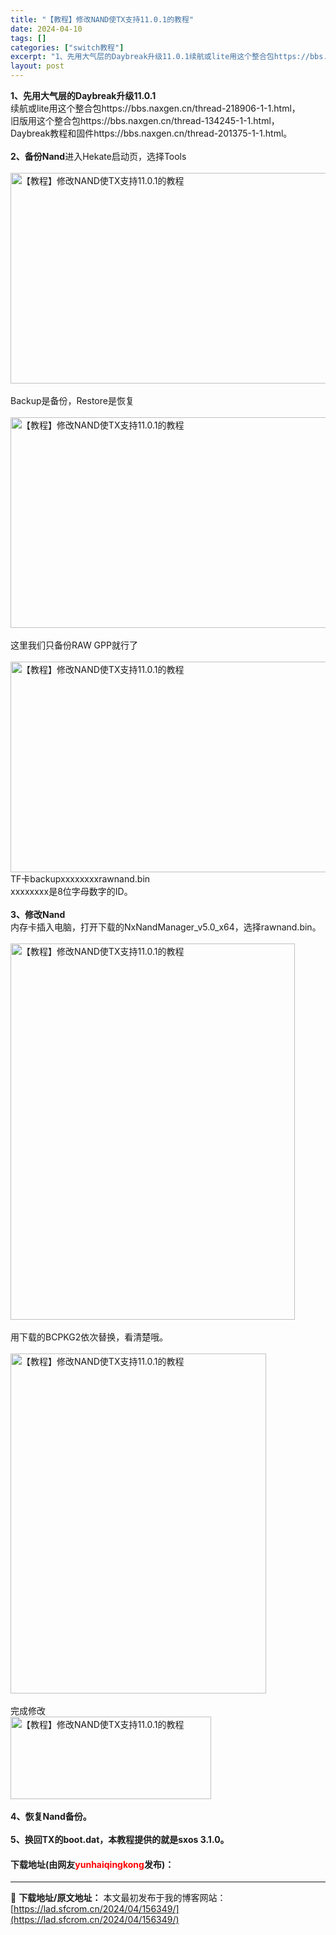 ```yaml
---
title: "【教程】修改NAND使TX支持11.0.1的教程"
date: 2024-04-10
tags: []
categories: ["switch教程"]
excerpt: "1、先用大气层的Daybreak升级11.0.1续航或lite用这个整合包https://bbs.naxgen.cn/thread-218906-1-1.html，旧版用这个整合包https://bbs.naxgen.cn/thread-134245-1-1.html，Daybreak教程和固件ht&hellip;"
layout: post
---
```


 <p><strong>1、先用大气层的Daybreak升级11.0.1</strong><br />续航或lite用这个整合包https://bbs.naxgen.cn/thread-218906-1-1.html，<br />旧版用这个整合包https://bbs.naxgen.cn/thread-134245-1-1.html，<br />Daybreak教程和固件https://bbs.naxgen.cn/thread-201375-1-1.html。<br /><br /><strong>2、备份Nand</strong>进入Hekate启动页，选择Tools<br /><br /><img _load="1" border="0" file="https://shipengliang.com/wp-content/uploads/2020/09/1-%E7%82%B9%E5%87%BB%E4%B8%8A%E6%96%B9Tools.jpg" height="337" lazyloaded="true" lazyloadthumb="1" onclick="zoom(this, this.src, 0, 0, 0)" onmouseover="img_onmouseoverfunc(this)" src="https://lad.sfcrom.cn/wp-content/uploads/2024/04/20240410_66162d6deb85c.webp" width="600" alt="【教程】修改NAND使TX支持11.0.1的教程" /><br /><br />Backup是备份，Restore是恢复<br /><br /><img _load="1" border="0" file="https://shipengliang.com/wp-content/uploads/2020/09/2-%E7%82%B9%E5%87%BB-Backup-eMMC.jpg" height="337" lazyloaded="true" lazyloadthumb="1" onclick="zoom(this, this.src, 0, 0, 0)" onmouseover="img_onmouseoverfunc(this)" src="https://lad.sfcrom.cn/wp-content/uploads/2024/04/20240410_66162d6e7a0a4.webp" width="600" alt="【教程】修改NAND使TX支持11.0.1的教程" /><br /><br />这里我们只备份RAW GPP就行了<br /><br /><img _load="1" border="0" file="https://shipengliang.com/wp-content/uploads/2020/09/3-%E5%88%86%E5%88%AB%E5%A4%87%E4%BB%BD.jpg" height="337" lazyloaded="true" lazyloadthumb="1" onclick="zoom(this, this.src, 0, 0, 0)" onmouseover="img_onmouseoverfunc(this)" src="https://lad.sfcrom.cn/wp-content/uploads/2024/04/20240410_66162d6edc174.webp" width="600" alt="【教程】修改NAND使TX支持11.0.1的教程" /><br />TF卡backupxxxxxxxxrawnand.bin<br />xxxxxxxx是8位字母数字的ID。<br /><br /><strong>3、修改Nand</strong><br />内存卡插入电脑，打开下载的NxNandManager_v5.0_x64，选择rawnand.bin。<br /><br /><img _load="1" border="0" file="https://static.shipengliang.com/wp-content/uploads/2020/09/2-File-Open-file.jpg" height="602" lazyloaded="true" lazyloadthumb="1" onclick="zoom(this, this.src, 0, 0, 0)" onmouseover="img_onmouseoverfunc(this)" src="https://lad.sfcrom.cn/wp-content/uploads/2024/04/20240410_66162d6f4063c.webp" width="455" alt="【教程】修改NAND使TX支持11.0.1的教程" /><br /><br />用下载的BCPKG2依次替换，看清楚哦。<br /><br /><img _load="1" border="0" file="https://static.shipengliang.com/wp-content/uploads/2021/02/%E6%81%A2%E5%A4%8D.jpg" height="544" lazyloaded="true" lazyloadthumb="1" onclick="zoom(this, this.src, 0, 0, 0)" onmouseover="img_onmouseoverfunc(this)" src="https://lad.sfcrom.cn/wp-content/uploads/2024/04/20240410_66162d6fa18d2.webp" width="409" alt="【教程】修改NAND使TX支持11.0.1的教程" /><br /><br />完成修改<br /><img _load="1" border="0" file="https://static.shipengliang.com/wp-content/uploads/2021/02/%E4%BF%9D%E5%AD%98%E4%BF%AE%E6%94%B9.jpg" height="132" lazyloaded="true" lazyloadthumb="1" onclick="zoom(this, this.src, 0, 0, 0)" onmouseover="img_onmouseoverfunc(this)" src="https://lad.sfcrom.cn/wp-content/uploads/2024/04/20240410_66162d6fed2cf.webp" width="321" alt="【教程】修改NAND使TX支持11.0.1的教程" /><br /><br /><strong>4、恢复Nand备份。</strong><br /><br /><strong>5、换回TX的boot.dat，本教程提供的就是sxos 3.1.0。</strong></p> <p><h4>下载地址(由网友<font color="red">yunhaiqingkong</font>发布)：</h4></p> 

---
📖 **下载地址/原文地址：** 本文最初发布于我的博客网站：[https://lad.sfcrom.cn/2024/04/156349/](https://lad.sfcrom.cn/2024/04/156349/)
